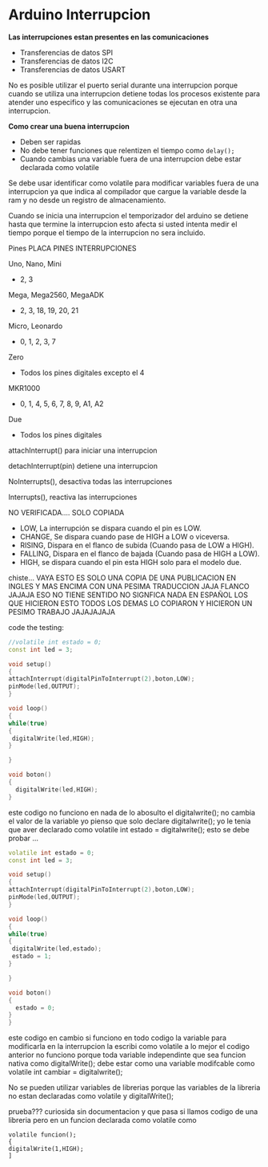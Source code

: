 # Arduino Interrupcion

**Las interrupciones estan presentes en las comunicaciones**

* Transferencias de datos SPI
* Transferencias de datos I2C
* Transferencias de datos USART

No es posible utilizar el puerto serial durante una interrupcion porque cuando se utiliza una interrupcion detiene todas los procesos existente para atender uno especifico y las comunicaciones se ejecutan en otra una interrupcion.

**Como crear una buena interrupcion**
* Deben ser rapidas
* No debe tener funciones que relentizen el tiempo como ```delay();```
* Cuando cambias una variable fuera de una interrupcion debe estar declarada como volatile

Se debe usar identificar como volatile para modificar variables fuera de una interrupcion ya que indica al compilador que cargue la variable desde la ram y no desde un registro de almacenamiento.

Cuando se inicia una interrupcion el temporizador del arduino se detiene hasta que termine la interrupcion esto afecta si usted intenta medir el tiempo porque el tiempo de la interrupcion no sera incluido.


Pines
PLACA	PINES INTERRUPCIONES

Uno, Nano, Mini	
* 2, 3

Mega, Mega2560, MegaADK	
* 2, 3, 18, 19, 20, 21

Micro, Leonardo
* 0, 1, 2, 3, 7

Zero
* Todos los pines digitales excepto el 4

MKR1000
* 0, 1, 4, 5, 6, 7, 8, 9, A1, A2

Due
* Todos los pines digitales

attachInterrupt() para iniciar una interrupcion 

detachInterrupt(pin) detiene una interrupcion

NoInterrupts(), desactiva todas las interrupciones

Interrupts(), reactiva las interrupciones

NO VERIFICADA.... SOLO COPIADA
* LOW, La interrupción se dispara cuando el pin es LOW.
* CHANGE, Se dispara cuando pase de HIGH a LOW o viceversa.
* RISING, Dispara en el flanco de subida (Cuando pasa de LOW a HIGH).
* FALLING, Dispara en el flanco de bajada (Cuando pasa de HIGH a LOW).
* HIGH, se dispara cuando el pin esta HIGH solo para el modelo due.

chiste... VAYA ESTO ES SOLO UNA COPIA DE UNA PUBLICACION EN INGLES Y MAS ENCIMA CON UNA PESIMA TRADUCCION JAJA FLANCO JAJAJA ESO NO TIENE SENTIDO NO SIGNFICA NADA EN ESPAÑOL LOS QUE HICIERON ESTO TODOS LOS DEMAS LO COPIARON Y HICIERON UN PESIMO TRABAJO JAJAJAJAJA


code the testing:

```c++
//volatile int estado = 0;
const int led = 3;

void setup()
{
attachInterrupt(digitalPinToInterrupt(2),boton,LOW);
pinMode(led,OUTPUT);
}

void loop()
{
while(true)
{
 digitalWrite(led,HIGH);
}

}

void boton()
{
  digitalWrite(led,HIGH);
}
``` 
este codigo no funciono en nada de lo abosulto el digitalwrite(); no cambia el valor de la variable yo pienso que solo declare digitalwrite(); yo le tenia que aver declarado como volatile int estado = digitalwrite(); esto se debe probar ...


```c++
volatile int estado = 0;
const int led = 3;

void setup()
{
attachInterrupt(digitalPinToInterrupt(2),boton,LOW);
pinMode(led,OUTPUT);
}

void loop()
{
while(true)
{
 digitalWrite(led,estado);
 estado = 1;
}

}

void boton()
{
  estado = 0;
}
}
```
este codigo en cambio si funciono en todo codigo la variable para modificarla en la interrupcion la escribi como volatile a lo mejor el codigo anterior no funciono porque toda variable independinte que sea funcion nativa como digitalWrite(); debe estar como una variable modifcable como volatile int cambiar = digitalwrite(); 

No se pueden utilizar variables de librerias porque las variables de la libreria no estan declaradas como volatile y digitalWrite(); 

prueba??? curiosida sin documentacion y que pasa si llamos codigo de una libreria pero en un funcion declarada como volatile como 

```
volatile funcion();
{
digitalWrite(1,HIGH);
]
```
